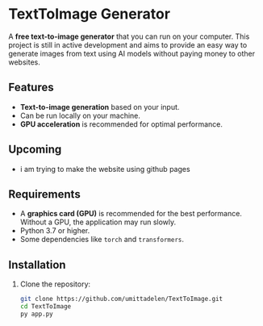 # TextToImage Generator

A **free text-to-image generator** that you can run on your computer. This project is still in active development and aims to provide an easy way to generate images from text using AI models without paying money to other websites.

## Features

- **Text-to-image generation** based on your input.
- Can be run locally on your machine.
- **GPU acceleration** is recommended for optimal performance.

## Upcoming
- i am trying to make the website using github pages

## Requirements

- A **graphics card (GPU)** is recommended for the best performance. Without a GPU, the application may run slowly.
- Python 3.7 or higher.
- Some dependencies like `torch` and `transformers`.

## Installation

1. Clone the repository:
   ```bash
   git clone https://github.com/umittadelen/TextToImage.git
   cd TextToImage
   py app.py
   ```
